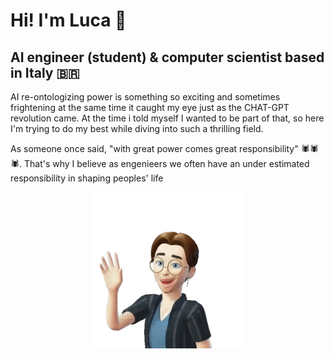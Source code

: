 # Hi! I'm Luca :wave:
## AI engineer (student) & computer scientist based in Italy <span>&#x1f1e7;&#x1f1f7;</span>

AI re-ontologizing power is something so exciting and sometimes frightening at the same time it caught my eye just as the CHAT-GPT revolution came. At the time i told myself I wanted to be part of that, so here I'm trying to do my best while diving into such a thrilling field.

As someone once said, "with great power comes great responsibility" 🕷🕷🕷.
That's why I believe as engenieers we often have an under estimated responsibility in shaping peoples' life

<p align="center"><img src="images/avatar-HI.png" width="250"></p>
